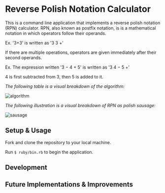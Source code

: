 # Reverse Polish Notation Calculator
This is a command line application that implements a reverse polish notation (RPN) calculator. 
RPN, also known as postfix notation, is is a mathematical notation in which operators follow their operands.

Ex. '3+3' is written as '3 3 +'

If there are multiple operations, operators are given immediately after their second operands.

Ex. The expression written '3 − 4 + 5' is written as '3 4 − 5 +' 

4 is first subtracted from 3, then 5 is added to it. 

*The following table is a visual breakdown of the algorithm:*

![algorithm](https://github.com/sarahsakordaniels/rpn_calculator/blob/media/algorithm.png)


*The following illustration is a visual breakdown of RPN as polish sausage:*

![sausage](https://github.com/sarahsakordaniels/rpn_calculator/blob/media/sausage.png)

## Setup & Usage

Fork and clone the repository to your local machine.

Run `$ ruby/bin.rb` to begin the application.


## Development



## Future Implementations & Improvements
